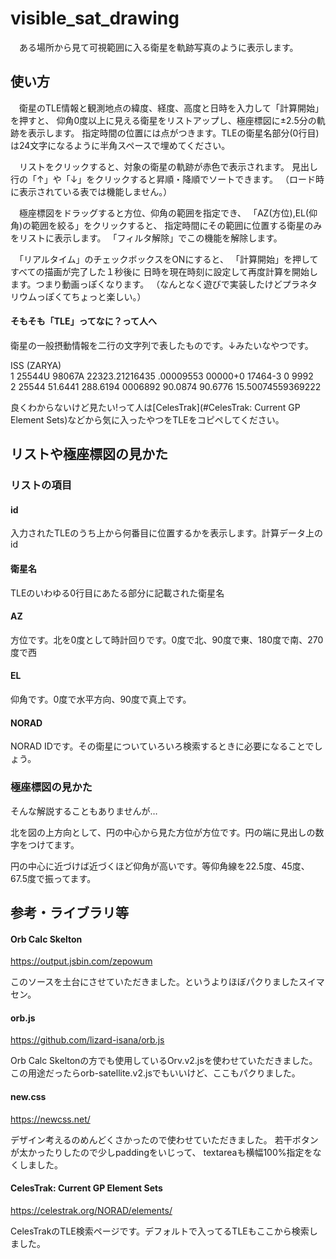 # visible_sat_drawing

　ある場所から見て可視範囲に入る衛星を軌跡写真のように表示します。

## 使い方

　衛星のTLE情報と観測地点の緯度、経度、高度と日時を入力して「計算開始」を押すと、
仰角0度以上に見える衛星をリストアップし、極座標図に±2.5分の軌跡を表示します。
指定時間の位置には点がつきます。TLEの衛星名部分(0行目)は24文字になるように半角スペースで埋めてください。

　リストをクリックすると、対象の衛星の軌跡が赤色で表示されます。
見出し行の「↑」や「↓」をクリックすると昇順・降順でソートできます。
（ロード時に表示されている表では機能しません。）

　極座標図をドラッグすると方位、仰角の範囲を指定でき、
「AZ(方位),EL(仰角)の範囲を絞る」をクリックすると、
指定時間にその範囲に位置する衛星のみをリストに表示します。
「フィルタ解除」でこの機能を解除します。

　「リアルタイム」のチェックボックスをONにすると、
 「計算開始」を押してすべての描画が完了した１秒後に
 日時を現在時刻に設定して再度計算を開始します。つまり動画っぽくなります。
 （なんとなく遊びで実装したけどプラネタリウムっぽくてちょっと楽しい。）
 
#### そもそも「TLE」ってなに？って人へ
衛星の一般摂動情報を二行の文字列で表したものです。↓みたいなやつです。

ISS (ZARYA)             
1 25544U 98067A   22323.21216435  .00009553  00000+0  17464-3 0  9992  
2 25544  51.6441 288.6194 0006892  90.0874  90.6776 15.50074559369222  

良くわからないけど見たい!って人は[CelesTrak](#CelesTrak: Current GP Element Sets)などから気に入ったやつをTLEをコピペしてください。

## リストや極座標図の見かた
### リストの項目
#### id
入力されたTLEのうち上から何番目に位置するかを表示します。計算データ上のid
#### 衛星名
TLEのいわゆる0行目にあたる部分に記載された衛星名
#### AZ
方位です。北を0度として時計回りです。0度で北、90度で東、180度で南、270度で西
#### EL
仰角です。0度で水平方向、90度で真上です。
#### NORAD
NORAD IDです。その衛星についていろいろ検索するときに必要になることでしょう。

### 極座標図の見かた
そんな解説することもありませんが…

北を図の上方向として、円の中心から見た方位が方位です。円の端に見出しの数字をつけてます。

円の中心に近づけば近づくほど仰角が高いです。等仰角線を22.5度、45度、67.5度で振ってます。

 ## 参考・ライブラリ等
 
#### Orb Calc Skelton
https://output.jsbin.com/zepowum 

 このソースを土台にさせていただきました。というよりほぼパクりましたスイマセン。

####  orb.js
https://github.com/lizard-isana/orb.js

 Orb Calc Skeltonの方でも使用しているOrv.v2.jsを使わせていただきました。
この用途だったらorb-satellite.v2.jsでもいいけど、ここもパクりました。
 
####  new.css
https://newcss.net/

 デザイン考えるのめんどくさかったので使わせていただきました。
若干ボタンが太かったりしたので少しpaddingをいじって、
textareaも横幅100%指定をなくしました。

#### CelesTrak: Current GP Element Sets
https://celestrak.org/NORAD/elements/

CelesTrakのTLE検索ページです。デフォルトで入ってるTLEもここから検索しました。
